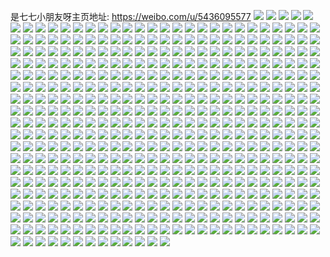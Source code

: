 是七七小朋友呀主页地址: https://weibo.com/u/5436095577 
![](https://wx4.sinaimg.cn/mw2000/005VTiMVgy1h94l9yatlnj30u014045n.jpg) 
![](https://wx4.sinaimg.cn/mw2000/005VTiMVgy1h90svm851vj31gj2j44md.jpg) 
![](https://wx4.sinaimg.cn/mw2000/005VTiMVgy1h90svlmahoj30wh16vgsz.jpg) 
![](https://wx4.sinaimg.cn/mw2000/005VTiMVgy1h90svn4e8dj31ow2e4har.jpg) 
![](https://wx4.sinaimg.cn/mw2000/005VTiMVgy1h90svmlxlgj30vj16b45k.jpg) 
![](https://wx4.sinaimg.cn/mw2000/005VTiMVgy1h90svnj0ooj31841kwtjx.jpg) 
![](https://wx4.sinaimg.cn/mw2000/005VTiMVgy1h90svo80nyj30vw168dlr.jpg) 
![](https://wx4.sinaimg.cn/mw2000/005VTiMVgy1h8k3o0hoabj31d72jg1kx.jpg) 
![](https://wx4.sinaimg.cn/mw2000/005VTiMVgy1h8k3o19c7uj31ei2h51k3.jpg) 
![](https://wx4.sinaimg.cn/mw2000/005VTiMVgy1h8k3nztfnij31do2fann3.jpg) 
![](https://wx4.sinaimg.cn/mw2000/005VTiMVgy1h8k3o2ajjyj31dr2geno7.jpg) 
![](https://wx4.sinaimg.cn/mw2000/005VTiMVgy1h8k3o34ojjj31gj2kq7td.jpg) 
![](https://wx4.sinaimg.cn/mw2000/005VTiMVgy1h8k3o3tsbjj31gj2ih7vh.jpg) 
![](https://wx4.sinaimg.cn/mw2000/005VTiMVgy1h8k3o4yn0wj31gj2jm1kx.jpg) 
![](https://wx4.sinaimg.cn/mw2000/005VTiMVgy1h8k3o5z1bwj31gi2jftzu.jpg) 
![](https://wx4.sinaimg.cn/mw2000/005VTiMVgy1h8k3wcvpvtj31e12gw1kx.jpg) 
![](https://wx4.sinaimg.cn/mw2000/005VTiMVgy1h7vl5tkex7j31yp1fq7wh.jpg) 
![](https://wx4.sinaimg.cn/mw2000/005VTiMVgy1h7vl5gb7nuj311c0qyaow.jpg) 
![](https://wx4.sinaimg.cn/mw2000/005VTiMVgy1h7vl59h65aj31o029ohdu.jpg) 
![](https://wx4.sinaimg.cn/mw2000/005VTiMVgy1h7vl5un94hj31o02807wh.jpg) 
![](https://wx4.sinaimg.cn/mw2000/005VTiMVgy1h7np315v7oj335s1s01ky.jpg) 
![](https://wx4.sinaimg.cn/mw2000/005VTiMVgy1h7np2zyzdbj335s1s04qq.jpg) 
![](https://wx4.sinaimg.cn/mw2000/005VTiMVgy1h76ayo62nwj31o0280hdt.jpg) 
![](https://wx4.sinaimg.cn/mw2000/005VTiMVgy1h76aypgq7wj31ny2hqx6p.jpg) 
![](https://wx4.sinaimg.cn/mw2000/005VTiMVgy1h76ayqeoynj31z41z4b29.jpg) 
![](https://wx4.sinaimg.cn/mw2000/005VTiMVgy1h76ayty2tcj30u00u045b.jpg) 
![](https://wx4.sinaimg.cn/mw2000/005VTiMVgy1h76ayr5680j31z41z44qp.jpg) 
![](https://wx4.sinaimg.cn/mw2000/005VTiMVgy1h71piedgshj31o02yo4qp.jpg) 
![](https://wx4.sinaimg.cn/mw2000/005VTiMVgy1h71pihcgo5j31o02yob2c.jpg) 
![](https://wx4.sinaimg.cn/mw2000/005VTiMVgy1h71piaaq8lj31o02yokjn.jpg) 
![](https://wx4.sinaimg.cn/mw2000/005VTiMVgy1h71piizi5oj31s035sqv6.jpg) 
![](https://wx4.sinaimg.cn/mw2000/005VTiMVgy1h71pik8kroj31s035skjm.jpg) 
![](https://wx4.sinaimg.cn/mw2000/005VTiMVgy1h6zfb4ijkzj327x2pbe62.jpg) 
![](https://wx4.sinaimg.cn/mw2000/005VTiMVgy1h6w0xhdcpjj31yw2mke81.jpg) 
![](https://wx4.sinaimg.cn/mw2000/005VTiMVgy1h6w0xihtk4j31yw2mkqv5.jpg) 
![](https://wx4.sinaimg.cn/mw2000/005VTiMVgy1h6w0xghw6qj32iw1z0npd.jpg) 
![](https://wx4.sinaimg.cn/mw2000/005VTiMVgy1h6w0xf0wdcj31yw2mkx6p.jpg) 
![](https://wx4.sinaimg.cn/mw2000/005VTiMVgy1h5rbn8pib9j32gp2pxb20.jpg) 
![](https://wx4.sinaimg.cn/mw2000/005VTiMVgy1h5rbnai2qgj324v2yr7wi.jpg) 
![](https://wx4.sinaimg.cn/mw2000/005VTiMVgy1h5rbnc0ceij32c0340u0x.jpg) 
![](https://wx4.sinaimg.cn/mw2000/005VTiMVgy1h5ff3o8ns6j32c0340e83.jpg) 
![](https://wx4.sinaimg.cn/mw2000/005VTiMVgy1h5b4piszjjj32802yoqv7.jpg) 
![](https://wx4.sinaimg.cn/mw2000/005VTiMVly1h58x3mybovj321w2t8e82.jpg) 
![](https://wx4.sinaimg.cn/mw2000/005VTiMVly1h58x3lk7ygj32502t07wi.jpg) 
![](https://wx4.sinaimg.cn/mw2000/005VTiMVly1h58x3nydt4j31z42mse81.jpg) 
![](https://wx4.sinaimg.cn/mw2000/005VTiMVly1h55jov8gm3j31xk2gyqv5.jpg) 
![](https://wx4.sinaimg.cn/mw2000/005VTiMVly1h55jopcaspj31z42msx6p.jpg) 
![](https://wx4.sinaimg.cn/mw2000/005VTiMVly1h55joyqjstj31z22nae81.jpg) 
![](https://wx4.sinaimg.cn/mw2000/005VTiMVly1h55jpj3dtjj32c0340b2c.jpg) 
![](https://wx4.sinaimg.cn/mw2000/005VTiMVly1h53vffq3wrj33402c0b2a.jpg) 
![](https://wx4.sinaimg.cn/mw2000/005VTiMVly1h53935j8c6j32ms1z4kjl.jpg) 
![](https://wx4.sinaimg.cn/mw2000/005VTiMVly1h53936qgmxj32ms1z4qv5.jpg) 
![](https://wx4.sinaimg.cn/mw2000/005VTiMVly1h53937p3gvj31ho1zkb29.jpg) 
![](https://wx4.sinaimg.cn/mw2000/005VTiMVly1h53939dnr5j31z42msnpd.jpg) 
![](https://wx4.sinaimg.cn/mw2000/005VTiMVly1h539348a8nj31z42msu0x.jpg) 
![](https://wx4.sinaimg.cn/mw2000/005VTiMVly1h5393bbyu7j31z42mshdt.jpg) 
![](https://wx4.sinaimg.cn/mw2000/005VTiMVly1h4qhcemcezj31o02801ky.jpg) 
![](https://wx4.sinaimg.cn/mw2000/005VTiMVly1h4qhca3y75j32c0340b2a.jpg) 
![](https://wx4.sinaimg.cn/mw2000/005VTiMVly1h4qhc7ncr5j31o0280u0x.jpg) 
![](https://wx4.sinaimg.cn/mw2000/005VTiMVgy1h4h2nje94oj31o026nnpd.jpg) 
![](https://wx4.sinaimg.cn/mw2000/005VTiMVgy1h4964zmd9mj31z42aku0x.jpg) 
![](https://wx4.sinaimg.cn/mw2000/005VTiMVgy1h44e2wgtd8j334022m4qr.jpg) 
![](https://wx4.sinaimg.cn/mw2000/005VTiMVgy1h44e2mcvbkj334022kqv5.jpg) 
![](https://wx4.sinaimg.cn/mw2000/005VTiMVgy1h44e3u8ykdj322o340hdu.jpg) 
![](https://wx4.sinaimg.cn/mw2000/005VTiMVgy1h44e1mhg4vj334022okjn.jpg) 
![](https://wx4.sinaimg.cn/mw2000/005VTiMVgy1h44e2k48m9j31z422c1kx.jpg) 
![](https://wx4.sinaimg.cn/mw2000/005VTiMVgy1h44e1vngb5j334022pu0z.jpg) 
![](https://wx4.sinaimg.cn/mw2000/005VTiMVgy1h44e1z7chqj33402354qr.jpg) 
![](https://wx4.sinaimg.cn/mw2000/005VTiMVgy1h44e2i9x8rj334022okjn.jpg) 
![](https://wx4.sinaimg.cn/mw2000/005VTiMVgy1h44e22hjxlj334022x1kz.jpg) 
![](https://wx4.sinaimg.cn/mw2000/005VTiMVgy1h44e1j3ns2j331820sb2a.jpg) 
![](https://wx4.sinaimg.cn/mw2000/005VTiMVgy1h44e1s11oyj320g31gu0y.jpg) 
![](https://wx4.sinaimg.cn/mw2000/005VTiMVgy1h3u9bbzph9j30ma0wen3r.jpg) 
![](https://wx4.sinaimg.cn/mw2000/005VTiMVly1h23lxoamgvj31jk2201k4.jpg) 
![](https://wx4.sinaimg.cn/mw2000/005VTiMVly1h23m9p9e6lj31jk220qux.jpg) 
![](https://wx4.sinaimg.cn/mw2000/005VTiMVly1h23lxp1beoj31jk220qsq.jpg) 
![](https://wx4.sinaimg.cn/mw2000/005VTiMVgy1h1gbarwmlaj3340340hdw.jpg) 
![](https://wx4.sinaimg.cn/mw2000/005VTiMVgy1h1gbal8b93j31jk2237wh.jpg) 
![](https://wx4.sinaimg.cn/mw2000/005VTiMVgy1gyegpk7nvjj31ju26c1kx.jpg) 
![](https://wx4.sinaimg.cn/mw2000/005VTiMVgy1gyegpkzh56j31o0280b29.jpg) 
![](https://wx4.sinaimg.cn/mw2000/005VTiMVgy1gyegpjdxvgj31jq24a7un.jpg) 
![](https://wx4.sinaimg.cn/mw2000/005VTiMVgy1gyegplvh4bj31o0280b29.jpg) 
![](https://wx4.sinaimg.cn/mw2000/005VTiMVgy1gvq7lk3jb8j62ad3067wi02.jpg) 
![](https://wx4.sinaimg.cn/mw2000/005VTiMVgy1gvq7lvo18zj61o0280npd02.jpg) 
![](https://wx4.sinaimg.cn/mw2000/005VTiMVgy1gv2ik2uep0j62c0340x6p02.jpg) 
![](https://wx4.sinaimg.cn/mw2000/005VTiMVgy1gv2ik4myzqj629n2t2e8102.jpg) 
![](https://wx4.sinaimg.cn/mw2000/005VTiMVgy1gv2ijzu38cj60m91blk3b02.jpg) 
![](https://wx4.sinaimg.cn/mw2000/005VTiMVgy1gv2ik9u289j61l71ugnpd02.jpg) 
![](https://wx4.sinaimg.cn/mw2000/005VTiMVgy1gv2ikctmjoj62c02c0u0y02.jpg) 
![](https://wx4.sinaimg.cn/mw2000/005VTiMVgy1gv2ikfdka6j62801o0e8102.jpg) 
![](https://wx4.sinaimg.cn/mw2000/005VTiMVgy1gtwxxu77jaj31wa1tch78.jpg) 
![](https://wx4.sinaimg.cn/mw2000/005VTiMVgy1gtwxxsxkbvj327729ce81.jpg) 
![](https://wx4.sinaimg.cn/mw2000/005VTiMVgy1gts6tpskf7j32c0340qv6.jpg) 
![](https://wx4.sinaimg.cn/mw2000/005VTiMVgy1gts6tso0vgj32c0340kjm.jpg) 
![](https://wx4.sinaimg.cn/mw2000/005VTiMVgy1gts6twc20rj32c0340u0y.jpg) 
![](https://wx4.sinaimg.cn/mw2000/005VTiMVgy1gts6u3x6wfj32c0340qv6.jpg) 
![](https://wx4.sinaimg.cn/mw2000/005VTiMVgy1gts6u7x904j32c0340u0y.jpg) 
![](https://wx4.sinaimg.cn/mw2000/005VTiMVgy1gts6us3u5pj32c03404qq.jpg) 
![](https://wx4.sinaimg.cn/mw2000/005VTiMVgy1gts6vh7ju0j32c03404qr.jpg) 
![](https://wx4.sinaimg.cn/mw2000/005VTiMVgy1gts6vleubdj32c0340kjm.jpg) 
![](https://wx4.sinaimg.cn/mw2000/005VTiMVgy1gts6vpc033j32c03407wi.jpg) 
![](https://wx4.sinaimg.cn/mw2000/005VTiMVgy1gts6tmusn7j32c03401kz.jpg) 
![](https://wx4.sinaimg.cn/mw2000/005VTiMVgy1gts6vwhzlaj32c0340b2a.jpg) 
![](https://wx4.sinaimg.cn/mw2000/005VTiMVgy1gt3liv2q7xj31s035sx6p.jpg) 
![](https://wx4.sinaimg.cn/mw2000/005VTiMVgy1gt3liytwmqj315o1qi1kx.jpg) 
![](https://wx4.sinaimg.cn/mw2000/005VTiMVgy1gt3lill3n2j315o1qikjl.jpg) 
![](https://wx4.sinaimg.cn/mw2000/005VTiMVgy1gt3lj2fidnj32731lce81.jpg) 
![](https://wx4.sinaimg.cn/mw2000/005VTiMVgy1grqytrw26aj33402c0x6r.jpg) 
![](https://wx4.sinaimg.cn/mw2000/005VTiMVgy1grqytvt8uuj334033yx6q.jpg) 
![](https://wx4.sinaimg.cn/mw2000/005VTiMVgy1grqytpsu3xj32c0340x6q.jpg) 
![](https://wx4.sinaimg.cn/mw2000/005VTiMVgy1grqytwn2xlj31ys14y1ad.jpg) 
![](https://wx4.sinaimg.cn/mw2000/005VTiMVgy1grqyu10j21j32yi1d8x6r.jpg) 
![](https://wx4.sinaimg.cn/mw2000/005VTiMVgy1grqyu4lczej323w35skjs.jpg) 
![](https://wx4.sinaimg.cn/mw2000/005VTiMVgy1grqyu9oa4ij321f2pxnpo.jpg) 
![](https://wx4.sinaimg.cn/mw2000/005VTiMVgy1grqyuc8s1ej32c02c0x6h.jpg) 
![](https://wx4.sinaimg.cn/mw2000/005VTiMVgy1grqyufi7zoj335s2dce83.jpg) 
![](https://wx4.sinaimg.cn/mw2000/005VTiMVgy1gr7w98ioijj32c0340u15.jpg) 
![](https://wx4.sinaimg.cn/mw2000/005VTiMVgy1gr7w9a3encj32bh2xgb2a.jpg) 
![](https://wx4.sinaimg.cn/mw2000/005VTiMVgy1gr7w9c2b7qj32051ryx6r.jpg) 
![](https://wx4.sinaimg.cn/mw2000/005VTiMVgy1gr7w9dafhij32a031c1ky.jpg) 
![](https://wx4.sinaimg.cn/mw2000/005VTiMVgy1gr7w9fdpemj31l422d4qt.jpg) 
![](https://wx4.sinaimg.cn/mw2000/005VTiMVgy1gr7w9h34idj610i1euu0y02.jpg) 
![](https://wx4.sinaimg.cn/mw2000/005VTiMVgy1gr49kxzjsqj32c030lkjn.jpg) 
![](https://wx4.sinaimg.cn/mw2000/005VTiMVgy1gr49l2c4n3j32c0340qv7.jpg) 
![](https://wx4.sinaimg.cn/mw2000/005VTiMVgy1gr49l6pd20j32c02f61l1.jpg) 
![](https://wx4.sinaimg.cn/mw2000/005VTiMVgy1gr49lbcq6dj32c02oqb2d.jpg) 
![](https://wx4.sinaimg.cn/mw2000/005VTiMVgy1gr49ksik6ej32c02kthdx.jpg) 
![](https://wx4.sinaimg.cn/mw2000/005VTiMVgy1gr49lfju3oj33402c0b29.jpg) 
![](https://wx4.sinaimg.cn/mw2000/005VTiMVgy1gr49ljcct0j33402c0e81.jpg) 
![](https://wx4.sinaimg.cn/mw2000/005VTiMVgy1gr49lltexrj33402c0x6p.jpg) 
![](https://wx4.sinaimg.cn/mw2000/005VTiMVgy1gr49lo5eraj32802uab29.jpg) 
![](https://wx4.sinaimg.cn/mw2000/005VTiMVgy1gr49lq26jej32c02c0b29.jpg) 
![](https://wx4.sinaimg.cn/mw2000/005VTiMVgy1gr3xkbsyxaj32a631ke84.jpg) 
![](https://wx4.sinaimg.cn/mw2000/005VTiMVgy1gr3xkdr7kzj329c30gb2c.jpg) 
![](https://wx4.sinaimg.cn/mw2000/005VTiMVgy1gr3xkg3j96j32c034onph.jpg) 
![](https://wx4.sinaimg.cn/mw2000/005VTiMVgy1gr3xkkappqj331j2aw7wk.jpg) 
![](https://wx4.sinaimg.cn/mw2000/005VTiMVgy1gr3xk9ukdaj32we250u0z.jpg) 
![](https://wx4.sinaimg.cn/mw2000/005VTiMVgy1gr3xki4143j320m2zwx6r.jpg) 
![](https://wx4.sinaimg.cn/mw2000/005VTiMVgy1gqto87iil0j32801o0u0x.jpg) 
![](https://wx4.sinaimg.cn/mw2000/005VTiMVgy1gqto89q8tqj32801o0e82.jpg) 
![](https://wx4.sinaimg.cn/mw2000/005VTiMVgy1gqto8cw40hj32801o0u0x.jpg) 
![](https://wx4.sinaimg.cn/mw2000/005VTiMVgy1gqto8jecqtj32801o01ky.jpg) 
![](https://wx4.sinaimg.cn/mw2000/005VTiMVgy1gqto8bbhmsj32c03407wi.jpg) 
![](https://wx4.sinaimg.cn/mw2000/005VTiMVgy1gqto8fyw5yj32801o0x6p.jpg) 
![](https://wx4.sinaimg.cn/mw2000/005VTiMVgy1gqto8ehoxzj32801o04qq.jpg) 
![](https://wx4.sinaimg.cn/mw2000/005VTiMVgy1gqto812elxj328m2fqkjl.jpg) 
![](https://wx4.sinaimg.cn/mw2000/005VTiMVgy1gqto8l80scj63402c04qq02.jpg) 
![](https://wx4.sinaimg.cn/mw2000/005VTiMVgy1gqto8p7vfpj32c02ykqv6.jpg) 
![](https://wx4.sinaimg.cn/mw2000/005VTiMVgy1gqto8svbl5j32c02u6x6p.jpg) 
![](https://wx4.sinaimg.cn/mw2000/005VTiMVgy1gqto8vu75mj33402c01kx.jpg) 
![](https://wx4.sinaimg.cn/mw2000/005VTiMVgy1gqto84581lj32c02c0x6p.jpg) 
![](https://wx4.sinaimg.cn/mw2000/005VTiMVgy1gqto8z5ptlj33402c0qv6.jpg) 
![](https://wx4.sinaimg.cn/mw2000/005VTiMVgy1gqto93i0hcj32c02c01ky.jpg) 
![](https://wx4.sinaimg.cn/mw2000/005VTiMVgy1gqto7xs4jij32t1203e82.jpg) 
![](https://wx4.sinaimg.cn/mw2000/005VTiMVgy1gqkbh17lm8j32af31wx6p.jpg) 
![](https://wx4.sinaimg.cn/mw2000/005VTiMVgy1gqkbgxvtn9j33402c0qv5.jpg) 
![](https://wx4.sinaimg.cn/mw2000/005VTiMVgy1gqkbh8ti62j32c03407wk.jpg) 
![](https://wx4.sinaimg.cn/mw2000/005VTiMVgy1gqkbhczv5xj32c0340b2c.jpg) 
![](https://wx4.sinaimg.cn/mw2000/005VTiMVgy1gqcli7zlu0j31400u0k61.jpg) 
![](https://wx4.sinaimg.cn/mw2000/005VTiMVgy1gqcli8fywcj30u012yndn.jpg) 
![](https://wx4.sinaimg.cn/mw2000/005VTiMVgy1gqcli8x0fwj31400u0duf.jpg) 
![](https://wx4.sinaimg.cn/mw2000/005VTiMVgy1gqcli9iwwfj31h90u0wn6.jpg) 
![](https://wx4.sinaimg.cn/mw2000/005VTiMVgy1gqcli9wxhyj30u00u046s.jpg) 
![](https://wx4.sinaimg.cn/mw2000/005VTiMVgy1gqcliazz4sj31400u07f9.jpg) 
![](https://wx4.sinaimg.cn/mw2000/005VTiMVgy1gqclicbbh3j30u00u0q9f.jpg) 
![](https://wx4.sinaimg.cn/mw2000/005VTiMVgy1gqclibwkrqj30u00u0grr.jpg) 
![](https://wx4.sinaimg.cn/mw2000/005VTiMVgy1gplli1hpq2j30u00x2tg0.jpg) 
![](https://wx4.sinaimg.cn/mw2000/005VTiMVgy1gplljr8cb5j30u00we0zk.jpg) 
![](https://wx4.sinaimg.cn/mw2000/005VTiMVgy1gpf1btv4jbj30u00v6dpn.jpg) 
![](https://wx4.sinaimg.cn/mw2000/005VTiMVgy1gpf1cai8tcj30u013s7j1.jpg) 
![](https://wx4.sinaimg.cn/mw2000/005VTiMVgy1gpf1c4ubokj30u016kwou.jpg) 
![](https://wx4.sinaimg.cn/mw2000/005VTiMVgy1gpf1c40f7ij30u01407ip.jpg) 
![](https://wx4.sinaimg.cn/mw2000/005VTiMVgy1gpf1bv5nloj319b0u0ds8.jpg) 
![](https://wx4.sinaimg.cn/mw2000/005VTiMVgy1gpf1bw5no2j31900u0ai0.jpg) 
![](https://wx4.sinaimg.cn/mw2000/005VTiMVgy1gpf1bxb6l0j30u0140apu.jpg) 
![](https://wx4.sinaimg.cn/mw2000/005VTiMVgy1gpf1byr8bxj30u0140arg.jpg) 
![](https://wx4.sinaimg.cn/mw2000/005VTiMVgy1gpf1bztcxgj30u00u0akp.jpg) 
![](https://wx4.sinaimg.cn/mw2000/005VTiMVgy1gpf1c1w5ghj30u00u0dqp.jpg) 
![](https://wx4.sinaimg.cn/mw2000/005VTiMVgy1gpf1c7pl91j30u018ydrb.jpg) 
![](https://wx4.sinaimg.cn/mw2000/005VTiMVgy1gp8spk4yk5j30u0140grd.jpg) 
![](https://wx4.sinaimg.cn/mw2000/005VTiMVgy1gp8spkr78yj30u0138don.jpg) 
![](https://wx4.sinaimg.cn/mw2000/005VTiMVly1gozggy7stxj32c02c0qv5.jpg) 
![](https://wx4.sinaimg.cn/mw2000/005VTiMVly1gozggwskahj33402c04qr.jpg) 
![](https://wx4.sinaimg.cn/mw2000/005VTiMVly1gozggzfbw5j32c02c0x6p.jpg) 
![](https://wx4.sinaimg.cn/mw2000/005VTiMVly1goijtk0zimj30tz140116.jpg) 
![](https://wx4.sinaimg.cn/mw2000/005VTiMVly1goijtpie3wj31400u0n42.jpg) 
![](https://wx4.sinaimg.cn/mw2000/005VTiMVly1goijtir7thj30u00u0gse.jpg) 
![](https://wx4.sinaimg.cn/mw2000/005VTiMVly1goijtlnojgj30u0140n7u.jpg) 
![](https://wx4.sinaimg.cn/mw2000/005VTiMVly1goijtn83baj30u0140k2u.jpg) 
![](https://wx4.sinaimg.cn/mw2000/005VTiMVly1goijto5innj30u00u0dmn.jpg) 
![](https://wx4.sinaimg.cn/mw2000/005VTiMVly1go1vzkdr62j30u00u0gqu.jpg) 
![](https://wx4.sinaimg.cn/mw2000/005VTiMVly1go1vzim4qpj30rs169k8f.jpg) 
![](https://wx4.sinaimg.cn/mw2000/005VTiMVly1go1vzib7p2j30u0110q98.jpg) 
![](https://wx4.sinaimg.cn/mw2000/005VTiMVly1go1w2iynr4j31400u0qbb.jpg) 
![](https://wx4.sinaimg.cn/mw2000/005VTiMVly1go1vzjbtuzj30u00u045f.jpg) 
![](https://wx4.sinaimg.cn/mw2000/005VTiMVly1go1vzix8nfj30u0140n87.jpg) 
![](https://wx4.sinaimg.cn/mw2000/005VTiMVly1go1vzmoq5fj30rs58c7wi.jpg) 
![](https://wx4.sinaimg.cn/mw2000/005VTiMVly1go1vzjzmwnj30rs4emkjl.jpg) 
![](https://wx4.sinaimg.cn/mw2000/005VTiMVly1go1vzlmp0tj30rs3zsqv5.jpg) 
![](https://wx4.sinaimg.cn/mw2000/005VTiMVly1gnmaf8vyu8j30vc0vcws2.jpg) 
![](https://wx4.sinaimg.cn/mw2000/005VTiMVly1gnmafhrl3wj30vc0vcdtj.jpg) 
![](https://wx4.sinaimg.cn/mw2000/005VTiMVly1gnk3eu3z58j32c0340hdv.jpg) 
![](https://wx4.sinaimg.cn/mw2000/005VTiMVly1gnk3evnlbxj33402c0b2a.jpg) 
![](https://wx4.sinaimg.cn/mw2000/005VTiMVly1gnk3esm4bfj30vc15sasy.jpg) 
![](https://wx4.sinaimg.cn/mw2000/005VTiMVly1gnk3eyfxobj32c0340b2a.jpg) 
![](https://wx4.sinaimg.cn/mw2000/005VTiMVly1gnk3ezd7ebj30vc15stpk.jpg) 
![](https://wx4.sinaimg.cn/mw2000/005VTiMVly1gn79yqygxvj30vc15swpm.jpg) 
![](https://wx4.sinaimg.cn/mw2000/005VTiMVly1gn79ysarkij30vc15sajk.jpg) 
![](https://wx4.sinaimg.cn/mw2000/005VTiMVly1gm7zzedmzxj31xi1smkd3.jpg) 
![](https://wx4.sinaimg.cn/mw2000/005VTiMVly1gm7zzft687j32io1w0kiq.jpg) 
![](https://wx4.sinaimg.cn/mw2000/005VTiMVly1gm7zzc2316j32c0340e81.jpg) 
![](https://wx4.sinaimg.cn/mw2000/005VTiMVly1gm7zyf167bj30rs2937tn.jpg) 
![](https://wx4.sinaimg.cn/mw2000/005VTiMVly1gm7zyg7gdgj30rq1rx7u8.jpg) 
![](https://wx4.sinaimg.cn/mw2000/005VTiMVly1gm7zyi26loj31og2io1ky.jpg) 
![](https://wx4.sinaimg.cn/mw2000/005VTiMVly1gm7zykn396j31ou2an7wi.jpg) 
![](https://wx4.sinaimg.cn/mw2000/005VTiMVly1gm7zz7aggnj30rs1mg1bc.jpg) 
![](https://wx4.sinaimg.cn/mw2000/005VTiMVly1gm7zz80jz6j30rs126qg5.jpg) 
![](https://wx4.sinaimg.cn/mw2000/005VTiMVly1gm7zym96ybj30rs16sqjl.jpg) 
![](https://wx4.sinaimg.cn/mw2000/005VTiMVly1gm7zynr6wdj32b71sh7wh.jpg) 
![](https://wx4.sinaimg.cn/mw2000/005VTiMVly1gm7zyqavj2j32io1f07wi.jpg) 
![](https://wx4.sinaimg.cn/mw2000/005VTiMVly1gm7zz0yhkvj32801o04qq.jpg) 
![](https://wx4.sinaimg.cn/mw2000/005VTiMVly1gm7zz45wpsj31o02801ky.jpg) 
![](https://wx4.sinaimg.cn/mw2000/005VTiMVly1gm7zz5wxqaj32801o0qv5.jpg) 
![](https://wx4.sinaimg.cn/mw2000/005VTiMVly1gm7zylfadbj30rs126tj2.jpg) 
![](https://wx4.sinaimg.cn/mw2000/005VTiMVly1gm7zyy42gtj30rs3ny4qq.jpg) 
![](https://wx4.sinaimg.cn/mw2000/005VTiMVly1gm7zytdozyj32c02c07wi.jpg) 
![](https://wx4.sinaimg.cn/mw2000/005VTiMVly1glgseoii88j32801o0kjl.jpg) 
![](https://wx4.sinaimg.cn/mw2000/005VTiMVly1glgsesaef5j32c02c0ni5.jpg) 
![](https://wx4.sinaimg.cn/mw2000/005VTiMVly1glgseqyg7tj32c02c0b1i.jpg) 
![](https://wx4.sinaimg.cn/mw2000/005VTiMVly1glgseph76sj32c02c07rc.jpg) 
![](https://wx4.sinaimg.cn/mw2000/005VTiMVly1gl2uj02q44j32io1wckjm.jpg) 
![](https://wx4.sinaimg.cn/mw2000/005VTiMVly1gl2uiynb2ij32io1oge81.jpg) 
![](https://wx4.sinaimg.cn/mw2000/005VTiMVly1gl2uile95tj32io1w0e82.jpg) 
![](https://wx4.sinaimg.cn/mw2000/005VTiMVly1gl2uimcs51j30mk143429.jpg) 
![](https://wx4.sinaimg.cn/mw2000/005VTiMVly1gl2uio7gpxj32io1ogu0x.jpg) 
![](https://wx4.sinaimg.cn/mw2000/005VTiMVly1gl2uip1spqj31o02807wh.jpg) 
![](https://wx4.sinaimg.cn/mw2000/005VTiMVly1gl2uiql867j32801o0x6r.jpg) 
![](https://wx4.sinaimg.cn/mw2000/005VTiMVly1gl2uiunzouj32io1ogqv5.jpg) 
![](https://wx4.sinaimg.cn/mw2000/005VTiMVly1gl2uiwk6dvj334022o4qq.jpg) 
![](https://wx4.sinaimg.cn/mw2000/005VTiMVly1gl2uixm0i2j32io1og4qp.jpg) 
![](https://wx4.sinaimg.cn/mw2000/005VTiMVly1gl2uievtsfj32io1ogu0x.jpg) 
![](https://wx4.sinaimg.cn/mw2000/005VTiMVly1gl2uj1ghulj32c02c07wh.jpg) 
![](https://wx4.sinaimg.cn/mw2000/005VTiMVly1gl2uj4fnm7j34mo334qv9.jpg) 
![](https://wx4.sinaimg.cn/mw2000/005VTiMVly1gl2uj6053bj32a82a84qq.jpg) 
![](https://wx4.sinaimg.cn/mw2000/005VTiMVly1gl2uj7efgrj328p29nhdt.jpg) 
![](https://wx4.sinaimg.cn/mw2000/005VTiMVly1gk1ad827lkj31fx21ou0x.jpg) 
![](https://wx4.sinaimg.cn/mw2000/005VTiMVly1gk1ada0duaj31o0280qv6.jpg) 
![](https://wx4.sinaimg.cn/mw2000/005VTiMVly1gk1ad7a40mj31o0280qv6.jpg) 
![](https://wx4.sinaimg.cn/mw2000/005VTiMVly1gjw7wn7dk0j32io1w0kjl.jpg) 
![](https://wx4.sinaimg.cn/mw2000/005VTiMVly1gjw7wo11d5j30zk0k0wn9.jpg) 
![](https://wx4.sinaimg.cn/mw2000/005VTiMVly1gjw7worwtqj30zk0k0wn6.jpg) 
![](https://wx4.sinaimg.cn/mw2000/005VTiMVly1gjw7wpwacdj30zk0k0474.jpg) 
![](https://wx4.sinaimg.cn/mw2000/005VTiMVly1gjw7wx0axjj32io1w0qv5.jpg) 
![](https://wx4.sinaimg.cn/mw2000/005VTiMVly1gjw7whxw25j32ds1sgb29.jpg) 
![](https://wx4.sinaimg.cn/mw2000/005VTiMVly1gjw7x0tjqdj32801o0e81.jpg) 
![](https://wx4.sinaimg.cn/mw2000/005VTiMVly1gjw7x4nq1nj32801o0e81.jpg) 
![](https://wx4.sinaimg.cn/mw2000/005VTiMVly1gjw7x9bdfhj32801o0b29.jpg) 
![](https://wx4.sinaimg.cn/mw2000/005VTiMVly1gjl6oho0esj31sg2dsu0s.jpg) 
![](https://wx4.sinaimg.cn/mw2000/005VTiMVly1gjl6oinfslj31sg2ds4qp.jpg) 
![](https://wx4.sinaimg.cn/mw2000/005VTiMVly1gjl6ojhs6hj32ds1sce81.jpg) 
![](https://wx4.sinaimg.cn/mw2000/005VTiMVly1gjl6okbihpj31o02807wh.jpg) 
![](https://wx4.sinaimg.cn/mw2000/005VTiMVly1gjl6olc9wxj32c0340e82.jpg) 
![](https://wx4.sinaimg.cn/mw2000/005VTiMVly1gjl6ompxgrj32c0340hdu.jpg) 
![](https://wx4.sinaimg.cn/mw2000/005VTiMVly1gjl6ooh2nsj32c0340u0x.jpg) 
![](https://wx4.sinaimg.cn/mw2000/005VTiMVly1gji4r4v7c8j31o02801kz.jpg) 
![](https://wx4.sinaimg.cn/mw2000/005VTiMVly1gji4qvmjclj32c0340kjn.jpg) 
![](https://wx4.sinaimg.cn/mw2000/005VTiMVly1gji4qsae36j32c0340npf.jpg) 
![](https://wx4.sinaimg.cn/mw2000/005VTiMVly1gji4qu00g2j32801o0x6q.jpg) 
![](https://wx4.sinaimg.cn/mw2000/005VTiMVly1gji4qyyw3gj31o0280kjm.jpg) 
![](https://wx4.sinaimg.cn/mw2000/005VTiMVly1gji4qxf8wqj32801o01kz.jpg) 
![](https://wx4.sinaimg.cn/mw2000/005VTiMVly1gji4qztyqkj31sc1sc7wh.jpg) 
![](https://wx4.sinaimg.cn/mw2000/005VTiMVly1gji4r0mi1qj32ds1scnpd.jpg) 
![](https://wx4.sinaimg.cn/mw2000/005VTiMVly1gji4r371cej32c0340x6r.jpg) 
![](https://wx4.sinaimg.cn/mw2000/005VTiMVly1gjev2cl244j31tu1h7e81.jpg) 
![](https://wx4.sinaimg.cn/mw2000/005VTiMVly1gjev2g0vslj31w02ioe82.jpg) 
![](https://wx4.sinaimg.cn/mw2000/005VTiMVly1gjdbhag9gaj30u00u0wn6.jpg) 
![](https://wx4.sinaimg.cn/mw2000/005VTiMVly1gj4g4kjzdbj323q1kqqv6.jpg) 
![](https://wx4.sinaimg.cn/mw2000/005VTiMVly1gj4g4m8rupj32801o0npf.jpg) 
![](https://wx4.sinaimg.cn/mw2000/005VTiMVly1gj4g4p44vkj32801o0hdw.jpg) 
![](https://wx4.sinaimg.cn/mw2000/005VTiMVly1gj4g4qcrsjj32801o07wh.jpg) 
![](https://wx4.sinaimg.cn/mw2000/005VTiMVly1gj4g4in3zxj30rs334e81.jpg) 
![](https://wx4.sinaimg.cn/mw2000/005VTiMVly1gj4g4rfkw3j32801o0hdt.jpg) 
![](https://wx4.sinaimg.cn/mw2000/005VTiMVly1gj4g4sgxiuj32801o0hdt.jpg) 
![](https://wx4.sinaimg.cn/mw2000/005VTiMVly1gj4g4u1pwjj32801o0hdt.jpg) 
![](https://wx4.sinaimg.cn/mw2000/005VTiMVly1gj4g4v8hjjj32801o0hdt.jpg) 
![](https://wx4.sinaimg.cn/mw2000/005VTiMVly1gizq0mobn0j31400u04fz.jpg) 
![](https://wx4.sinaimg.cn/mw2000/005VTiMVly1gizq0iyduoj313h0u0ncl.jpg) 
![](https://wx4.sinaimg.cn/mw2000/005VTiMVly1gizq0l2ok6j31400u0art.jpg) 
![](https://wx4.sinaimg.cn/mw2000/005VTiMVly1gizq0h5ex3j31400u0h3n.jpg) 
![](https://wx4.sinaimg.cn/mw2000/005VTiMVly1gizq0e1tzzj30u01407f1.jpg) 
![](https://wx4.sinaimg.cn/mw2000/005VTiMVly1gizq0czyyjj30u012bthc.jpg) 
![](https://wx4.sinaimg.cn/mw2000/005VTiMVly1gizq0fz864j30u0140489.jpg) 
![](https://wx4.sinaimg.cn/mw2000/005VTiMVly1gizq0di7dkj31400u0gvb.jpg) 
![](https://wx4.sinaimg.cn/mw2000/005VTiMVly1gizq0effutj31400u0qcw.jpg) 
![](https://wx4.sinaimg.cn/mw2000/005VTiMVly1gilt6iexk2j31320u07fm.jpg) 
![](https://wx4.sinaimg.cn/mw2000/005VTiMVly1gilt6jkjlwj30u00u0dlx.jpg) 
![](https://wx4.sinaimg.cn/mw2000/005VTiMVly1gilt6kjvycj30v70u0k3v.jpg) 
![](https://wx4.sinaimg.cn/mw2000/005VTiMVly1gilt6l94whj30u01e6wvz.jpg) 
![](https://wx4.sinaimg.cn/mw2000/005VTiMVly1gilt6j0qfij30u01hcwt9.jpg) 
![](https://wx4.sinaimg.cn/mw2000/005VTiMVly1gilt6mi5k2j30u01hch50.jpg) 
![](https://wx4.sinaimg.cn/mw2000/005VTiMVly1gg4ti4ng0oj33402c04qp.jpg) 
![](https://wx4.sinaimg.cn/mw2000/005VTiMVly1gg4ti6qx2hj32ds1sg1kx.jpg) 
![](https://wx4.sinaimg.cn/mw2000/005VTiMVly1gg4ti7pgaaj33402c01kx.jpg) 
![](https://wx4.sinaimg.cn/mw2000/005VTiMVly1gg4ti91oi0j32ds1sggze.jpg) 
![](https://wx4.sinaimg.cn/mw2000/005VTiMVly1gfxou5h1hyj30rs1jgaxx.jpg) 
![](https://wx4.sinaimg.cn/mw2000/005VTiMVly1gfxou6hkbbj329v1peqv5.jpg) 
![](https://wx4.sinaimg.cn/mw2000/005VTiMVly1gfxouaanzfj30rs4on4qq.jpg) 
![](https://wx4.sinaimg.cn/mw2000/005VTiMVly1gfxoubz8wcj30rs2kzkj5.jpg) 
![](https://wx4.sinaimg.cn/mw2000/005VTiMVly1gfxqo8r48sj30v91jk3yn.jpg) 
![](https://wx4.sinaimg.cn/mw2000/005VTiMVly1gfxoub6rkxj30rs2vp4qp.jpg) 
![](https://wx4.sinaimg.cn/mw2000/005VTiMVly1gfxou8vqg6j30rs4vo1ky.jpg) 
![](https://wx4.sinaimg.cn/mw2000/005VTiMVly1gfxoucr84xj30rs2lt4qp.jpg) 
![](https://wx4.sinaimg.cn/mw2000/005VTiMVly1gfxou7o5tuj30rs2fz7wh.jpg) 
![](https://wx4.sinaimg.cn/mw2000/005VTiMVly1gfd7kdls1gj32c02c01ky.jpg) 
![](https://wx4.sinaimg.cn/mw2000/005VTiMVly1geow5qxpy8j32c02c0npd.jpg) 
![](https://wx4.sinaimg.cn/mw2000/005VTiMVly1gedx3iz9w7j32c02c0u10.jpg) 
![](https://wx4.sinaimg.cn/mw2000/005VTiMVly1gedx3lblljj329222mb2c.jpg) 
![](https://wx4.sinaimg.cn/mw2000/005VTiMVly1gedx3n5h1aj32c02c0qv7.jpg) 
![](https://wx4.sinaimg.cn/mw2000/005VTiMVly1gedx3om025j32c02c0npd.jpg) 
![](https://wx4.sinaimg.cn/mw2000/005VTiMVly1gedx3qo7irj32c02c01kz.jpg) 
![](https://wx4.sinaimg.cn/mw2000/005VTiMVly1gedx3s7xcuj32c02c07wj.jpg) 
![](https://wx4.sinaimg.cn/mw2000/005VTiMVly1ge6er1rfxwj32c02c07wh.jpg) 
![](https://wx4.sinaimg.cn/mw2000/005VTiMVly1ge6er662wgj31k6165kae.jpg) 
![](https://wx4.sinaimg.cn/mw2000/005VTiMVly1ge6er4p1xmj32c02c0e81.jpg) 
![](https://wx4.sinaimg.cn/mw2000/005VTiMVly1ge40l1qqt8j31o01o0ki2.jpg) 
![](https://wx4.sinaimg.cn/mw2000/005VTiMVly1ge40l0mq3jj31o01o0ken.jpg) 
![](https://wx4.sinaimg.cn/mw2000/005VTiMVly1ge2i8440odj33332bb4qr.jpg) 
![](https://wx4.sinaimg.cn/mw2000/005VTiMVly1ge2i7zc09vj32c02c0e82.jpg) 
![](https://wx4.sinaimg.cn/mw2000/005VTiMVly1ge2i88lfl9j32c02c0x6q.jpg) 
![](https://wx4.sinaimg.cn/mw2000/005VTiMVly1ge2i8bb7mqj32c02btb2b.jpg) 
![](https://wx4.sinaimg.cn/mw2000/005VTiMVly1ge2i9ee82wj32c02c0u0y.jpg) 
![](https://wx4.sinaimg.cn/mw2000/005VTiMVly1ge2i8j0p5sj32c02c01kz.jpg) 
![](https://wx4.sinaimg.cn/mw2000/005VTiMVly1ge2i8kwyh3j32c02c0npe.jpg) 
![](https://wx4.sinaimg.cn/mw2000/005VTiMVly1ge2i8fkyiwj32c02c0kjm.jpg) 
![](https://wx4.sinaimg.cn/mw2000/005VTiMVly1ge2i9j2ubyj32c02c07wi.jpg) 
![](https://wx4.sinaimg.cn/mw2000/005VTiMVly1ge2i9nzd7mj3308296kjm.jpg) 
![](https://wx4.sinaimg.cn/mw2000/005VTiMVly1ge2i986lr0j33342bc4qs.jpg) 
![](https://wx4.sinaimg.cn/mw2000/005VTiMVly1ge2i9shs1tj32c02c0u0y.jpg) 
![](https://wx4.sinaimg.cn/mw2000/005VTiMVly1ge2i9uf4lsj32c02c0u0y.jpg) 
![](https://wx4.sinaimg.cn/mw2000/005VTiMVly1gdyo13qxevj32c02c0b2a.jpg) 
![](https://wx4.sinaimg.cn/mw2000/005VTiMVly1gdyo11p7jzj32c02c07r4.jpg) 
![](https://wx4.sinaimg.cn/mw2000/005VTiMVly1gdyo0zj5y1j33402c0no6.jpg) 
![](https://wx4.sinaimg.cn/mw2000/005VTiMVly1gdyo0yoks5j32c02c0npe.jpg) 
![](https://wx4.sinaimg.cn/mw2000/005VTiMVly1gdy9ei51i5j30yi0yiqan.jpg) 
![](https://wx4.sinaimg.cn/mw2000/005VTiMVly1gdy9ejnjfzj31o01o01kx.jpg) 
![](https://wx4.sinaimg.cn/mw2000/005VTiMVly1gdy9eh3utxj32c02c0at8.jpg) 
![](https://wx4.sinaimg.cn/mw2000/005VTiMVly1gdy9elv2bmj32c02c0kjm.jpg) 
![](https://wx4.sinaimg.cn/mw2000/005VTiMVly1gdja09qymej30yi1pctl5.jpg) 
![](https://wx4.sinaimg.cn/mw2000/005VTiMVly1gdja092wvfj30yi1pc14g.jpg) 
![](https://wx4.sinaimg.cn/mw2000/005VTiMVly1gclo18cb4mj31o01o01kx.jpg) 
![](https://wx4.sinaimg.cn/mw2000/005VTiMVly1gclo1aq5ssj30yi0yiqao.jpg) 
![](https://wx4.sinaimg.cn/mw2000/005VTiMVly1gclo1a1yp2j31o01o0b1p.jpg) 
![](https://wx4.sinaimg.cn/mw2000/005VTiMVly1gclo16hilhj32c02c0e82.jpg) 
![](https://wx4.sinaimg.cn/mw2000/005VTiMVly1gclo1dsfdwj32c02c0b2a.jpg) 
![](https://wx4.sinaimg.cn/mw2000/005VTiMVly1gclo1c95z9j32c02c0u0x.jpg) 
![](https://wx4.sinaimg.cn/mw2000/005VTiMVly1gclo1gbta1j32c02c07wi.jpg) 
![](https://wx4.sinaimg.cn/mw2000/005VTiMVly1gclo1i3rydj32c02c0kjl.jpg) 
![](https://wx4.sinaimg.cn/mw2000/005VTiMVly1gclo1725hgj31hc1hcndg.jpg) 
![](https://wx4.sinaimg.cn/mw2000/005VTiMVly1gc8xh9nvyij31o026eb29.jpg) 
![](https://wx4.sinaimg.cn/mw2000/005VTiMVly1gc8xha5c2hj30zl1sm14k.jpg) 
![](https://wx4.sinaimg.cn/mw2000/005VTiMVly1gbcn71jnq4j30qo0ziwkn.jpg) 
![](https://wx4.sinaimg.cn/mw2000/005VTiMVly1gbcn72tbnaj314j14j14z.jpg) 
![](https://wx4.sinaimg.cn/mw2000/005VTiMVly1gbcn73q74zj30qo1407d9.jpg) 
![](https://wx4.sinaimg.cn/mw2000/005VTiMVly1gb94s1e1fjj32c0340qv5.jpg) 
![](https://wx4.sinaimg.cn/mw2000/005VTiMVly1gb94s3w9c2j32c0340u0x.jpg) 
![](https://wx4.sinaimg.cn/mw2000/005VTiMVly1gb94s5svbrj32c0340qv5.jpg) 
![](https://wx4.sinaimg.cn/mw2000/005VTiMVly1gb94s80iyvj32c0340qv5.jpg) 
![](https://wx4.sinaimg.cn/mw2000/005VTiMVly1gb94qcutbgj32c03401ky.jpg) 
![](https://wx4.sinaimg.cn/mw2000/005VTiMVly1gb94s9fbdlj31o02801kx.jpg) 
![](https://wx4.sinaimg.cn/mw2000/005VTiMVly1ga86x915awj326t2x3qvl.jpg) 
![](https://wx4.sinaimg.cn/mw2000/005VTiMVly1ga86xc7l43j32c02c0e83.jpg) 
![](https://wx4.sinaimg.cn/mw2000/005VTiMVly1ga86x2ihpcj32c03404r6.jpg) 
![](https://wx4.sinaimg.cn/mw2000/005VTiMVly1ga86xei747j32c02c04qp.jpg) 
![](https://wx4.sinaimg.cn/mw2000/005VTiMVly1ga86xd4eyxj322c0ybtyj.jpg) 
![](https://wx4.sinaimg.cn/mw2000/005VTiMVly1ga86xfiqzyj30u00u0q8k.jpg) 
![](https://wx4.sinaimg.cn/mw2000/005VTiMVly1g9l2uzowfdj30u00u0wj4.jpg) 
![](https://wx4.sinaimg.cn/mw2000/005VTiMVly1g9l2v5db0oj31400u0k1b.jpg) 
![](https://wx4.sinaimg.cn/mw2000/005VTiMVly1g9l2v0hmnqj30u0140gpv.jpg) 
![](https://wx4.sinaimg.cn/mw2000/005VTiMVly1g9l2v4jj41j30rs1jknhi.jpg) 
![](https://wx4.sinaimg.cn/mw2000/005VTiMVly1g9l2vjm1idj30u013zh0z.jpg) 
![](https://wx4.sinaimg.cn/mw2000/005VTiMVly1g9l2v3y3b5j30rs1jkh5l.jpg) 
![](https://wx4.sinaimg.cn/mw2000/005VTiMVly1g9l2v5pn95j31400u0tmc.jpg) 
![](https://wx4.sinaimg.cn/mw2000/005VTiMVly1g9l2v7nxvwj30u00u016y.jpg) 
![](https://wx4.sinaimg.cn/mw2000/005VTiMVly1g9l2v60snjj31400u0dou.jpg) 
![](https://wx4.sinaimg.cn/mw2000/005VTiMVly1g97v13fw8lj31hc0tzgr4.jpg) 
![](https://wx4.sinaimg.cn/mw2000/005VTiMVly1g97v14mj36j30u0140jyo.jpg) 
![](https://wx4.sinaimg.cn/mw2000/005VTiMVly1g97v13qp3zj31hc0tzdme.jpg) 
![](https://wx4.sinaimg.cn/mw2000/005VTiMVly1g97v12xk1gj30u01hb468.jpg) 
![](https://wx4.sinaimg.cn/mw2000/005VTiMVly1g93ps6v1y7j31400u07be.jpg) 
![](https://wx4.sinaimg.cn/mw2000/005VTiMVly1g93psjx2vnj31400u0dol.jpg) 
![](https://wx4.sinaimg.cn/mw2000/005VTiMVly1g93pskm8jgj31400u0do5.jpg) 
![](https://wx4.sinaimg.cn/mw2000/005VTiMVly1g93psk73faj31400u0dno.jpg) 
![](https://wx4.sinaimg.cn/mw2000/005VTiMVly1g93psj6fhoj31400u07ed.jpg) 
![](https://wx4.sinaimg.cn/mw2000/005VTiMVly1g8ocpsxgi2j31hc1417k6.jpg) 
![](https://wx4.sinaimg.cn/mw2000/005VTiMVly1g8ocprgrbfj33402c01kx.jpg) 
![](https://wx4.sinaimg.cn/mw2000/005VTiMVly1g8ocpw6705j30rs3347wh.jpg) 
![](https://wx4.sinaimg.cn/mw2000/005VTiMVly1g8n504a9gzj30u01407aq.jpg) 
![](https://wx4.sinaimg.cn/mw2000/005VTiMVly1g8n5053mrpj30u00u046y.jpg) 
![](https://wx4.sinaimg.cn/mw2000/005VTiMVly1g8n505lxiuj30us0u0jxc.jpg) 
![](https://wx4.sinaimg.cn/mw2000/005VTiMVly1g8n504p59lj31400u00wd.jpg) 
![](https://wx4.sinaimg.cn/mw2000/005VTiMVly1g8n503e9mbj31400u0q9x.jpg) 
![](https://wx4.sinaimg.cn/mw2000/005VTiMVly1g8n503zfeaj30u00u079v.jpg) 
![](https://wx4.sinaimg.cn/mw2000/005VTiMVly1g7pv576jj2j30u10u0470.jpg) 
![](https://wx4.sinaimg.cn/mw2000/005VTiMVly1g7pv58db5ej31400u0wmu.jpg) 
![](https://wx4.sinaimg.cn/mw2000/005VTiMVly1g7pv57uobxj30u00u0q7j.jpg) 
![](https://wx4.sinaimg.cn/mw2000/005VTiMVly1g7pv58n2oej31400u00yn.jpg) 
![](https://wx4.sinaimg.cn/mw2000/005VTiMVly1g7pv57hf7pj30u00u078q.jpg) 
![](https://wx4.sinaimg.cn/mw2000/005VTiMVgy1g6gy3sk1kmj33h03h0b2f.jpg) 
![](https://wx4.sinaimg.cn/mw2000/005VTiMVgy1g6gy442bmrj32c02c0aqh.jpg) 
![](https://wx4.sinaimg.cn/mw2000/005VTiMVgy1g6gy3z3825j33h03h0b2e.jpg) 
![](https://wx4.sinaimg.cn/mw2000/005VTiMVgy1g6gy3vzpytj33h03h0npj.jpg) 
![](https://wx4.sinaimg.cn/mw2000/005VTiMVgy1g6gy42nuw3j33h03h0nph.jpg) 
![](https://wx4.sinaimg.cn/mw2000/005VTiMVgy1g6gy3o7hawj316o1ku1kx.jpg) 
![](https://wx4.sinaimg.cn/mw2000/005VTiMVly1g6fnzhzozrj31400u0qkf.jpg) 
![](https://wx4.sinaimg.cn/mw2000/005VTiMVly1g6fnzjstqrj30u013bwv9.jpg) 
![](https://wx4.sinaimg.cn/mw2000/005VTiMVly1g6fnzls3wdj31400u0nek.jpg) 
![](https://wx4.sinaimg.cn/mw2000/005VTiMVly1g6fnziys86j30u014bdvg.jpg) 
![](https://wx4.sinaimg.cn/mw2000/005VTiMVly1g6fnznpfm1j30u011hn5b.jpg) 
![](https://wx4.sinaimg.cn/mw2000/005VTiMVly1g6fnzkltcvj31410u0qim.jpg) 
![](https://wx4.sinaimg.cn/mw2000/005VTiMVly1g6fnzn4satj30u0140nep.jpg) 
![](https://wx4.sinaimg.cn/mw2000/005VTiMVly1g6fnzczisnj31400u0k8j.jpg) 
![](https://wx4.sinaimg.cn/mw2000/005VTiMVly1g6fnzof972j30u01404g8.jpg) 
![](https://wx4.sinaimg.cn/mw2000/005VTiMVly1g6eksuby3cj30u00umh39.jpg) 
![](https://wx4.sinaimg.cn/mw2000/005VTiMVly1g6ekt8kh4uj30u00uong9.jpg) 
![](https://wx4.sinaimg.cn/mw2000/005VTiMVly1g6ekt05tnxj30u00uuars.jpg) 
![](https://wx4.sinaimg.cn/mw2000/005VTiMVly1g6eksoevg5j30u00u04fq.jpg) 
![](https://wx4.sinaimg.cn/mw2000/005VTiMVly1g6ekv2158tj31400u04f4.jpg) 
![](https://wx4.sinaimg.cn/mw2000/005VTiMVly1g6ekup4v3sj31400u0kd5.jpg) 
![](https://wx4.sinaimg.cn/mw2000/005VTiMVly1g6ektz7tr1j31400u01h9.jpg) 
![](https://wx4.sinaimg.cn/mw2000/005VTiMVly1g6ekuwqwvij30u014mtu4.jpg) 
![](https://wx4.sinaimg.cn/mw2000/005VTiMVly1g6ektpuz94j31400u07uk.jpg) 
![](https://wx4.sinaimg.cn/mw2000/005VTiMVly1g6ddetxhgfj30u00u0aj2.jpg) 
![](https://wx4.sinaimg.cn/mw2000/005VTiMVly1g6ddeuovyfj30u00u0ajm.jpg) 
![](https://wx4.sinaimg.cn/mw2000/005VTiMVly1g6ddeubmroj30u30u0gts.jpg) 
![](https://wx4.sinaimg.cn/mw2000/005VTiMVly1g6ddeywt57j30u00u0k4p.jpg) 
![](https://wx4.sinaimg.cn/mw2000/005VTiMVly1g6ddf0x8d4j30u00u0gxc.jpg) 
![](https://wx4.sinaimg.cn/mw2000/005VTiMVly1g6ddeztu3fj30u00u0qhq.jpg) 
![](https://wx4.sinaimg.cn/mw2000/005VTiMVly1g6ddf23mmij30wh0u0tia.jpg) 
![](https://wx4.sinaimg.cn/mw2000/005VTiMVly1g6ddfinndqj30u00u1qf0.jpg) 
![](https://wx4.sinaimg.cn/mw2000/005VTiMVly1g6ddf1mhapj31400u0wr5.jpg) 
![](https://wx4.sinaimg.cn/mw2000/005VTiMVly1g6ccvw0pzwj30u10u07br.jpg) 
![](https://wx4.sinaimg.cn/mw2000/005VTiMVly1g6ccvxsaxkj316l0u049z.jpg) 
![](https://wx4.sinaimg.cn/mw2000/005VTiMVly1g56kf2ifu2j30u00zxwjr.jpg) 
![](https://wx4.sinaimg.cn/mw2000/005VTiMVly1g56kf2yokij30u00w942n.jpg) 
![](https://wx4.sinaimg.cn/mw2000/005VTiMVly1g56kf1d0ztj30u00u0q6x.jpg) 
![](https://wx4.sinaimg.cn/mw2000/005VTiMVly1g4zjt00ehtj30u019tk6a.jpg) 
![](https://wx4.sinaimg.cn/mw2000/005VTiMVly1g4v135gyxgj30u00u046f.jpg) 
![](https://wx4.sinaimg.cn/mw2000/005VTiMVly1g4q7slijisj30u00u07av.jpg) 
![](https://wx4.sinaimg.cn/mw2000/005VTiMVly1g4fyqrpp89j30u00u043c.jpg) 
![](https://wx4.sinaimg.cn/mw2000/005VTiMVly1g4abe6p9woj30u00u0q80.jpg) 
![](https://wx4.sinaimg.cn/mw2000/005VTiMVly1g4abe7mjn0j30u00u0n1x.jpg) 
![](https://wx4.sinaimg.cn/mw2000/005VTiMVly1g43f8dgps0j328e28e7wj.jpg) 
![](https://wx4.sinaimg.cn/mw2000/005VTiMVly1g3u50b1jcyj327k24v1ky.jpg) 
![](https://wx4.sinaimg.cn/mw2000/005VTiMVly1g3u50bwyj3j33402c07wh.jpg) 
![](https://wx4.sinaimg.cn/mw2000/005VTiMVly1g3sxuuzo64j32bc3h0u0x.jpg) 
![](https://wx4.sinaimg.cn/mw2000/005VTiMVly1g3sxvbh800j32c02ehhdt.jpg) 
![](https://wx4.sinaimg.cn/mw2000/005VTiMVly1g2vapa4o8yj313t0px4ez.jpg) 
![](https://wx4.sinaimg.cn/mw2000/005VTiMVly1g2vap6sp57j327u1o0x6p.jpg) 
![](https://wx4.sinaimg.cn/mw2000/005VTiMVly1g2vapavsq3j30wd1ednlo.jpg) 
![](https://wx4.sinaimg.cn/mw2000/005VTiMVly1g2vap9cs3wj32c02c0b2c.jpg) 
![](https://wx4.sinaimg.cn/mw2000/005VTiMVly1g2vape1rznj32801o0hdu.jpg) 
![](https://wx4.sinaimg.cn/mw2000/005VTiMVly1g2vapfe3wdj32c02c0qv5.jpg) 
![](https://wx4.sinaimg.cn/mw2000/005VTiMVly1g2nf0th3caj30u00u0ak6.jpg) 
![](https://wx4.sinaimg.cn/mw2000/005VTiMVly1g2nf1bop50j31o10u0h6l.jpg) 
![](https://wx4.sinaimg.cn/mw2000/005VTiMVly1g2nf0trg5yj30u00u0qd7.jpg) 
![](https://wx4.sinaimg.cn/mw2000/005VTiMVly1g2nf0tzr70j30u019045d.jpg) 
![](https://wx4.sinaimg.cn/mw2000/005VTiMVly1g2nf0t3fjtj313x0u0ti6.jpg) 
![](https://wx4.sinaimg.cn/mw2000/005VTiMVly1g2nf0uh8nsj31420u013m.jpg) 
